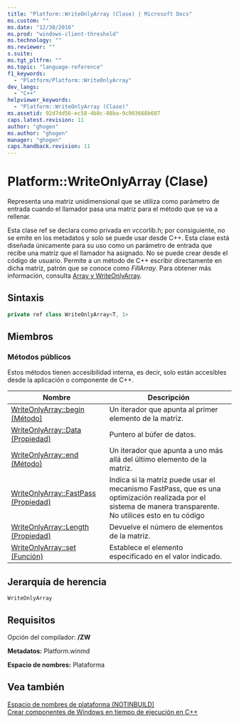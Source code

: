 ```yaml
---
title: "Platform::WriteOnlyArray (Clase) | Microsoft Docs"
ms.custom: ""
ms.date: "12/30/2016"
ms.prod: "windows-client-threshold"
ms.technology: ""
ms.reviewer: ""
s.suite: 
ms.tgt_pltfrm: ""
ms.topic: "language-reference"
f1_keywords: 
  - "Platform/Platform::WriteOnlyArray"
dev_langs: 
  - "C++"
helpviewer_keywords: 
  - "Platform::WriteOnlyArray (Clase)"
ms.assetid: 92d7dd56-ec58-4b8c-88ba-9c903668b687
caps.latest.revision: 11
author: "ghogen"
ms.author: "ghogen"
manager: "ghogen"
caps.handback.revision: 11
---
```

# Platform::WriteOnlyArray (Clase)
Representa una matriz unidimensional que se utiliza como parámetro de entrada cuando el llamador pasa una matriz para el método que se va a rellenar.  
  
 Esta clase ref se declara como privada en vccorlib.h; por consiguiente, no se emite en los metadatos y solo se puede usar desde C\+\+. Esta clase está diseñada únicamente para su uso como un parámetro de entrada que recibe una matriz que el llamador ha asignado. No se puede crear desde el código de usuario. Permite a un método de C\+\+ escribir directamente en dicha matriz, patrón que se conoce como *FillArray*. Para obtener más información, consulta [Array y WriteOnlyArray](../cppcx/array-and-writeonlyarray-c-cx.md).  
  
## Sintaxis  
  
```cpp  
private ref class WriteOnlyArray<T, 1>  
```  
  
## Miembros  
  
### Métodos públicos  
 Estos métodos tienen accesibilidad interna, es decir, solo están accesibles desde la aplicación o componente de C\+\+.  
  
|Nombre|Descripción|  
|------------|-----------------|  
|[WriteOnlyArray::begin \(Método\)](../cppcx/writeonlyarray-begin-method.md)|Un iterador que apunta al primer elemento de la matriz.|  
|[WriteOnlyArray::Data \(Propiedad\)](../cppcx/writeonlyarray-data-property.md)|Puntero al búfer de datos.|  
|[WriteOnlyArray::end \(Método\)](../cppcx/writeonlyarray-end-method.md)|Un iterador que apunta a uno más allá del último elemento de la matriz.|  
|[WriteOnlyArray::FastPass \(Propiedad\)](../cppcx/writeonlyarray-fastpass-property.md)|Indica si la matriz puede usar el mecanismo FastPass, que es una optimización realizada por el sistema de manera transparente. No utilices esto en tu código|  
|[WriteOnlyArray::Length \(Propiedad\)](../cppcx/writeonlyarray-length-property.md)|Devuelve el número de elementos de la matriz.|  
|[WriteOnlyArray::set \(Función\)](../cppcx/writeonlyarray-set-function.md)|Establece el elemento especificado en el valor indicado.|  
  
## Jerarquía de herencia  
 `WriteOnlyArray`  
  
## Requisitos  
 Opción del compilador: **\/ZW**  
  
 **Metadatos:** Platform.winmd  
  
 **Espacio de nombres:** Plataforma  
  
## Vea también  
 [Espacio de nombres de plataforma \(NOTINBUILD\)](http://msdn.microsoft.com/es-es/f3ce3eab-028c-4204-ba9f-9ab8af17c8c4)   
 [Crear componentes de Windows en tiempo de ejecución en C\+\+](../Topic/Creating%20Windows%20Runtime%20Components%20in%20C++.md)